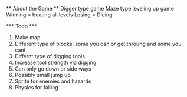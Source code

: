 ** About the Game **
Digger type game
Maze type leveling up game
Winning = beating all levels
Losing = Dieing

*** Todo ***
1. Make map
  1. Different type of blocks, some you can or get throuhg and some you cant
  1. Differnt type of digging tools
  1. Increase tool strength via digging
1. Can only go down or side ways
  1. Possibly small jump up
1. Sprite for enemies and hazards
1. Physics for falling
